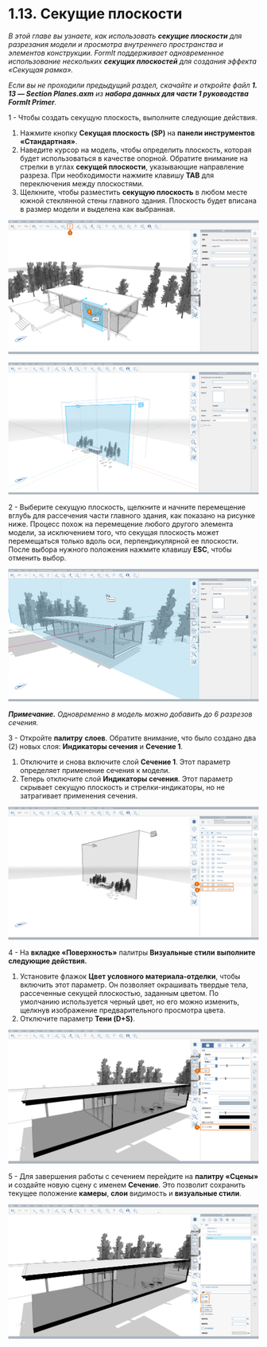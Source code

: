 # 1.13. Секущие плоскости

_В этой главе вы узнаете, как использовать_ _**секущие плоскости**_ _для разрезания модели и просмотра внутреннего пространства и элементов конструкции. FormIt поддерживает одновременное использование нескольких_ _**секущих плоскостей**_ _для создания эффекта «Секущая рамка»._

_Если вы не проходили предыдущий раздел, скачайте и откройте файл_ _**1. 13 — Section Planes.axm**_ _из_ _**набора данных для части 1 руководства FormIt Primer**._

1 - Чтобы создать секущую плоскость, выполните следующие действия.

1. Нажмите кнопку **Секущая плоскость (SP)** на **панели инструментов «Стандартная»**.
2. Наведите курсор на модель, чтобы определить плоскость, которая будет использоваться в качестве опорной. Обратите внимание на стрелки в углах **секущей плоскости**, указывающие направление разреза. При необходимости нажмите клавишу **TAB** для переключения между плоскостями.
3. Щелкните, чтобы разместить **секущую плоскость** в любом месте южной стеклянной стены главного здания. Плоскость будет вписана в размер модели и выделена как выбранная.

![Section plane preview when hovering over the glass wall.](<../../.gitbook/assets/0 (6).png>)

![Scaled section plane after being placed.](<../../.gitbook/assets/1 (19) (1).png>)

2 - Выберите секущую плоскость, щелкните и начните перемещение вглубь для рассечения части главного здания, как показано на рисунке ниже. Процесс похож на перемещение любого другого элемента модели, за исключением того, что секущая плоскость может перемещаться только вдоль оси, перпендикулярной ее плоскости. После выбора нужного положения нажмите клавишу **ESC**, чтобы отменить выбор.

![](<../../.gitbook/assets/2 (11) (1).png>)

_**Примечание.**_ _Одновременно в модель можно добавить до 6 разрезов сечения._

3 - Откройте **палитру** **слоев**. Обратите внимание, что было создано два (2) новых слоя: **Индикаторы сечения** и **Сечение 1**.

1. Отключите и снова включите слой **Сечение 1**. Этот параметр определяет применение сечения к модели.
2. Теперь отключите слой **Индикаторы сечения**. Этот параметр скрывает секущую плоскость и стрелки-индикаторы, но не затрагивает применения сечения.

![](<../../.gitbook/assets/3 (6) (1).png>)

4 - На **вкладке «Поверхность»** палитры **Визуальные стили** **выполните следующие действия.**

1. Установите флажок **Цвет условного материала-отделки**, чтобы включить этот параметр. Он позволяет окрашивать твердые тела, рассеченные секущей плоскостью, заданным цветом. По умолчанию используется черный цвет, но его можно изменить, щелкнув изображение предварительного просмотра цвета.
2. Отключите параметр **Тени (D+S)**.

![](../../.gitbook/assets/poche.png)

5 - Для завершения работы с сечением перейдите на **палитру «Сцены»** и создайте новую сцену с именем **Сечение**. Это позволит сохранить текущее положение **камеры**, **слои** видимость и **визуальные стили**.

![](<../../.gitbook/assets/5 (7).png>)
